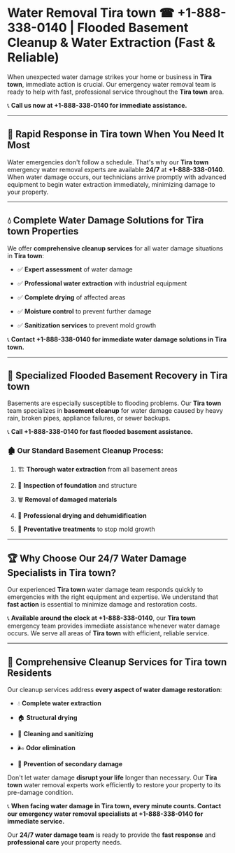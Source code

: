 # Water Removal Tira town ☎ +1-888-338-0140 | Flooded Basement Cleanup & Water Extraction (Fast & Reliable)

When unexpected water damage strikes your home or business in **Tira town**, immediate action is crucial. Our emergency water removal team is ready to help with fast, professional service throughout the **Tira town** area. 

📞 **Call us now at +1-888-338-0140 for immediate assistance.**
---
## 🚀 Rapid Response in Tira town When You Need It Most
Water emergencies don't follow a schedule. That's why our **Tira town** emergency water removal experts are available **24/7** at **+1-888-338-0140**. When water damage occurs, our technicians arrive promptly with advanced equipment to begin water extraction immediately, minimizing damage to your property.
---
## 💧 Complete Water Damage Solutions for Tira town Properties
We offer **comprehensive cleanup services** for all water damage situations in **Tira town**:
- ✅ **Expert assessment** of water damage  
- ✅ **Professional water extraction** with industrial equipment  
- ✅ **Complete drying** of affected areas  
- ✅ **Moisture control** to prevent further damage  
- ✅ **Sanitization services** to prevent mold growth  
📞 **Contact +1-888-338-0140 for immediate water damage solutions in Tira town.**
---
## 🌊 Specialized Flooded Basement Recovery in Tira town
Basements are especially susceptible to flooding problems. Our **Tira town** team specializes in **basement cleanup** for water damage caused by heavy rain, broken pipes, appliance failures, or sewer backups. 
📞 **Call +1-888-338-0140 for fast flooded basement assistance.**
### 🏚️ Our Standard Basement Cleanup Process:
1. 🏗️ **Thorough water extraction** from all basement areas  
2. 🔎 **Inspection of foundation** and structure  
3. 🗑️ **Removal of damaged materials**  
4. 💨 **Professional drying and dehumidification**  
5. 🚫 **Preventative treatments** to stop mold growth  
---
## 🏆 Why Choose Our 24/7 Water Damage Specialists in Tira town?
Our experienced **Tira town** water damage team responds quickly to emergencies with the right equipment and expertise. We understand that **fast action** is essential to minimize damage and restoration costs.
📞 **Available around the clock at +1-888-338-0140**, our **Tira town** emergency team provides immediate assistance whenever water damage occurs. We serve all areas of **Tira town** with efficient, reliable service.
---
## 🧹 Comprehensive Cleanup Services for Tira town Residents
Our cleanup services address **every aspect of water damage restoration**:
- 💧 **Complete water extraction**  
- 🏠 **Structural drying**  
- 🧼 **Cleaning and sanitizing**  
- 🌬️ **Odor elimination**  
- 🚫 **Prevention of secondary damage**  
Don't let water damage **disrupt your life** longer than necessary. Our **Tira town** water removal experts work efficiently to restore your property to its pre-damage condition.
📞 **When facing water damage in Tira town, every minute counts. Contact our emergency water removal specialists at +1-888-338-0140 for immediate service.**
Our **24/7 water damage team** is ready to provide the **fast response** and **professional care** your property needs.
